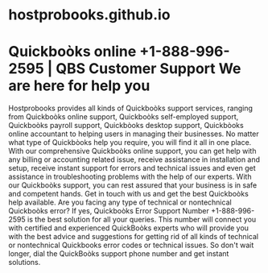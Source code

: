 # hostprobooks.github.io
<H1>Quickboòks online +1-888-996-2595 | QBS Customer Support
We are here for help you</H1>
Hostprobooks provides all kinds of Quickboòks support services, ranging from Quickboòks online support, Quickboòks self-employed support, Quickboòks payroll support, Quickbòoks desktop support, Quickbòoks online accountant to helping users in managing their businesses. No matter what type of Quickbòoks help you require, you will find it all in one place. With our comprehensive Quickboòks online support, you can get help with any billing or accounting related issue, receive assistance in installation and setup, receive instant support for errors and technical issues and even get assistance in troubleshooting problems with the help of our experts. With our Quickboòks support, you can rest assured that your business is in safe and competent hands. Get in touch with us and get the best Quickboòks help available.
Are you facing any type of technical or nontechnical Quickboòks error? If yes, Quickboòks Error Support Number +1-888-996-2595 is the best solution for all your queries. This number will connect you with certified and experienced QuickBoòks experts who will provide you with the best advice and suggestions for getting rid of all kinds of technical or nontechnical Quickbooks error codes or technical issues. So don't wait longer, dial the QuickBoòks support phone number and get instant solutions.



